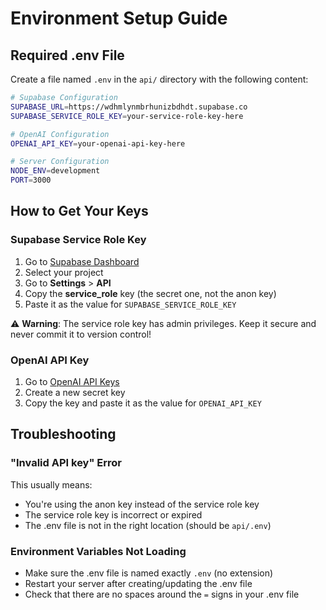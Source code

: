 # Environment Setup Guide

## Required .env File

Create a file named `.env` in the `api/` directory with the following content:

```bash
# Supabase Configuration
SUPABASE_URL=https://wdhmlynmbrhunizbdhdt.supabase.co
SUPABASE_SERVICE_ROLE_KEY=your-service-role-key-here

# OpenAI Configuration  
OPENAI_API_KEY=your-openai-api-key-here

# Server Configuration
NODE_ENV=development
PORT=3000
```

## How to Get Your Keys

### Supabase Service Role Key
1. Go to [Supabase Dashboard](https://supabase.com/dashboard)
2. Select your project
3. Go to **Settings** > **API**
4. Copy the **service_role** key (the secret one, not the anon key)
5. Paste it as the value for `SUPABASE_SERVICE_ROLE_KEY`

⚠️ **Warning**: The service role key has admin privileges. Keep it secure and never commit it to version control!

### OpenAI API Key
1. Go to [OpenAI API Keys](https://platform.openai.com/api-keys)
2. Create a new secret key
3. Copy the key and paste it as the value for `OPENAI_API_KEY`

## Troubleshooting

### "Invalid API key" Error
This usually means:
- You're using the anon key instead of the service role key
- The service role key is incorrect or expired
- The .env file is not in the right location (should be `api/.env`)

### Environment Variables Not Loading
- Make sure the .env file is named exactly `.env` (no extension)
- Restart your server after creating/updating the .env file
- Check that there are no spaces around the `=` signs in your .env file 